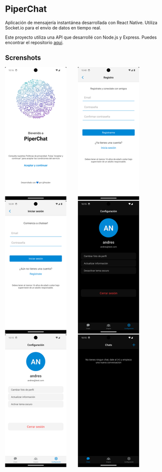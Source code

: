 # PiperChat

Aplicación de mensajería instantánea desarrollada con React Native. Utiliza Socket.io para el envio de datos en tiempo real.

Este proyecto utiliza una API que desarrollé con Node.js y Express. Puedes encontrar el repositorio [aqui](https://github.com/frezdev/piper-chat-backend).

## Screnshots
<div>
  <img src="https://raw.githubusercontent.com/frezdev/piper-chat-client/main/demo/Screenshot_1707664587.png" width="200px"/>
  <img width="30"/>
  <img src="https://raw.githubusercontent.com/frezdev/piper-chat-client/main/demo/Screenshot_1707666009.png" width="200px"/>
  <img src="https://raw.githubusercontent.com/frezdev/piper-chat-client/main/demo/Screenshot_1707665997.png" width="200px"/>
  <img width="30"/>
  <!--da sd-->
  <img src="https://raw.githubusercontent.com/frezdev/piper-chat-client/main/demo/Screenshot_1707664541.png" width="200px"/>
  <img src="https://raw.githubusercontent.com/frezdev/piper-chat-client/main/demo/Screenshot_1707664550.png" width="200px"/>
  <img width="30"/>
  <img src="https://raw.githubusercontent.com/frezdev/piper-chat-client/main/demo/Screenshot_1707664562.png" width="200px"/>
  <img width="30"/>
</div>
